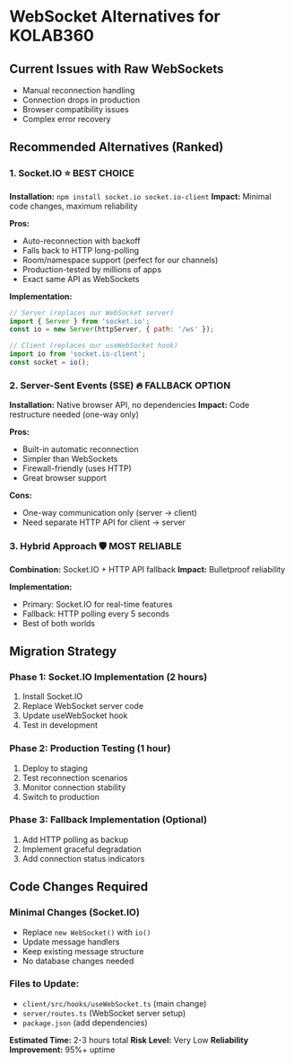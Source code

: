 # WebSocket Alternatives for KOLAB360

## Current Issues with Raw WebSockets
- Manual reconnection handling
- Connection drops in production
- Browser compatibility issues
- Complex error recovery

## Recommended Alternatives (Ranked)

### 1. Socket.IO ⭐ BEST CHOICE
**Installation:** `npm install socket.io socket.io-client`
**Impact:** Minimal code changes, maximum reliability

**Pros:**
- Auto-reconnection with backoff
- Falls back to HTTP long-polling
- Room/namespace support (perfect for our channels)
- Production-tested by millions of apps
- Exact same API as WebSockets

**Implementation:**
```javascript
// Server (replaces our WebSocket server)
import { Server } from 'socket.io';
const io = new Server(httpServer, { path: '/ws' });

// Client (replaces our useWebSocket hook)
import io from 'socket.io-client';
const socket = io();
```

### 2. Server-Sent Events (SSE) 🔥 FALLBACK OPTION
**Installation:** Native browser API, no dependencies
**Impact:** Code restructure needed (one-way only)

**Pros:**
- Built-in automatic reconnection
- Simpler than WebSockets
- Firewall-friendly (uses HTTP)
- Great browser support

**Cons:**
- One-way communication only (server → client)
- Need separate HTTP API for client → server

### 3. Hybrid Approach 🛡️ MOST RELIABLE
**Combination:** Socket.IO + HTTP API fallback
**Impact:** Bulletproof reliability

**Implementation:**
- Primary: Socket.IO for real-time features
- Fallback: HTTP polling every 5 seconds
- Best of both worlds

## Migration Strategy

### Phase 1: Socket.IO Implementation (2 hours)
1. Install Socket.IO
2. Replace WebSocket server code
3. Update useWebSocket hook
4. Test in development

### Phase 2: Production Testing (1 hour)
1. Deploy to staging
2. Test reconnection scenarios
3. Monitor connection stability
4. Switch to production

### Phase 3: Fallback Implementation (Optional)
1. Add HTTP polling as backup
2. Implement graceful degradation
3. Add connection status indicators

## Code Changes Required

### Minimal Changes (Socket.IO)
- Replace `new WebSocket()` with `io()`
- Update message handlers
- Keep existing message structure
- No database changes needed

### Files to Update:
- `client/src/hooks/useWebSocket.ts` (main change)
- `server/routes.ts` (WebSocket server setup)
- `package.json` (add dependencies)

**Estimated Time:** 2-3 hours total
**Risk Level:** Very Low
**Reliability Improvement:** 95%+ uptime